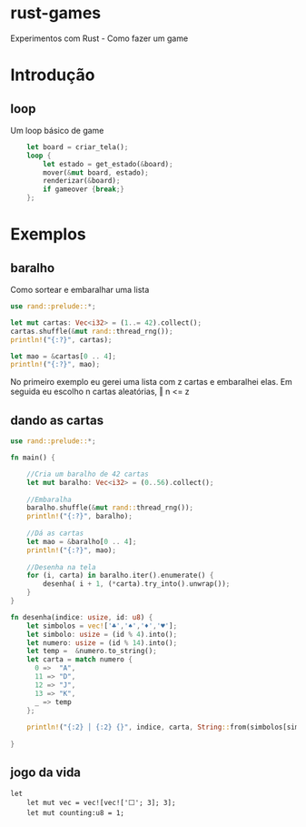 # rust-games
Experimentos com Rust - Como fazer um game

# Introdução

## loop 

Um loop básico de game

```Rust
    let board = criar_tela();
    loop {
        let estado = get_estado(&board);
        mover(&mut board, estado);
        renderizar(&board);
        if gameover {break;}
    };
```

# Exemplos

## baralho

Como sortear e embaralhar uma lista

```Rust
use rand::prelude::*;

let mut cartas: Vec<i32> = (1..= 42).collect();
cartas.shuffle(&mut rand::thread_rng());
println!("{:?}", cartas);

let mao = &cartas[0 .. 4];
println!("{:?}", mao);
```

No primeiro exemplo eu gerei uma lista com z cartas e embaralhei elas.
Em seguida eu escolho n cartas aleatórias, ‖ n <= z

## dando as cartas

```rust
use rand::prelude::*;

fn main() {

    //Cria um baralho de 42 cartas
    let mut baralho: Vec<i32> = (0..56).collect();
    
    //Embaralha
    baralho.shuffle(&mut rand::thread_rng());
    println!("{:?}", baralho);
    
    //Dá as cartas
    let mao = &baralho[0 .. 4];
    println!("{:?}", mao);
    
    //Desenha na tela
    for (i, carta) in baralho.iter().enumerate() {
        desenha( i + 1, (*carta).try_into().unwrap());
    }
}

fn desenha(indice: usize, id: u8) {
    let simbolos = vec!['♣','♠','♦','♥'];
    let simbolo: usize = (id % 4).into();
    let numero: usize = (id % 14).into();
    let temp =  &numero.to_string();
    let carta = match numero {
      0 =>  "A",
      11 => "D",
      12 => "J",
      13 => "K",
      _ => temp
    };
    
    println!("{:2} │ {:2} {}", indice, carta, String::from(simbolos[simbolo]));
    
}
```

## jogo da vida

```
let
    let mut vec = vec![vec!['⬜'; 3]; 3];
    let mut counting:u8 = 1;
